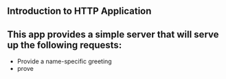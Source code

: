 ## Introduction to HTTP Application

## This app provides a simple server that will serve up the following requests: 

* Provide a name-specific greeting
* prove